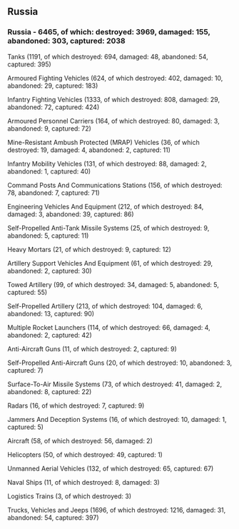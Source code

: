 
 
 ## Russia
 
 ### Russia - 6465, of which: destroyed: 3969, damaged: 155, abandoned: 303, captured: 2038

 

 

 Tanks (1191, of which destroyed: 694, damaged: 48, abandoned: 54, captured: 395)

 Armoured Fighting Vehicles (624, of which destroyed: 402, damaged: 10, abandoned: 29, captured: 183)

 Infantry Fighting Vehicles (1333, of which destroyed: 808, damaged: 29, abandoned: 72, captured: 424)

 Armoured Personnel Carriers (164, of which destroyed: 80, damaged: 3, abandoned: 9, captured: 72)

 Mine-Resistant Ambush Protected (MRAP) Vehicles (36, of which destroyed: 19, damaged: 4, abandoned: 2, captured: 11)

 Infantry Mobility Vehicles (131, of which destroyed: 88, damaged: 2, abandoned: 1, captured: 40)

 Command Posts And Communications Stations (156, of which destroyed: 78, abandoned: 7, captured: 71)

 Engineering Vehicles And Equipment (212, of which destroyed: 84, damaged: 3, abandoned: 39, captured: 86)

 Self-Propelled Anti-Tank Missile Systems (25, of which destroyed: 9, abandoned: 5, captured: 11)

 Heavy Mortars (21, of which destroyed: 9, captured: 12)

 Artillery Support Vehicles And Equipment (61, of which destroyed: 29, abandoned: 2, captured: 30)

 Towed Artillery (99, of which destroyed: 34, damaged: 5, abandoned: 5, captured: 55)

 Self-Propelled Artillery (213, of which destroyed: 104, damaged: 6, abandoned: 13, captured: 90)

 Multiple Rocket Launchers (114, of which destroyed: 66, damaged: 4, abandoned: 2, captured: 42)

 Anti-Aircraft Guns (11, of which destroyed: 2, captured: 9)

 Self-Propelled Anti-Aircraft Guns (20, of which destroyed: 10, abandoned: 3, captured: 7)

 Surface-To-Air Missile Systems (73, of which destroyed: 41, damaged: 2, abandoned: 8, captured: 22)

 Radars (16, of which destroyed: 7, captured: 9)

 Jammers And Deception Systems (16, of which destroyed: 10, damaged: 1, captured: 5)

 Aircraft (58, of which destroyed: 56, damaged: 2)

 Helicopters (50, of which destroyed: 49, captured: 1)

 Unmanned Aerial Vehicles (132, of which destroyed: 65, captured: 67)

 Naval Ships (11, of which destroyed: 8, damaged: 3)

 Logistics Trains (3, of which destroyed: 3)

 Trucks, Vehicles and Jeeps (1696, of which destroyed: 1216, damaged: 31, abandoned: 54, captured: 397)

